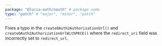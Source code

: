 ```yaml
---
package: "@lucia-auth/oauth" # package name
type: "patch" # "major", "minor", "patch"
---
```


Fixes a typo in the `createOAuth2AuthorizationUrl()` and `createOAuth2AuthorizationUrlWithPKCE()` where the `redirect_uri` field was incorrectly set to `redirect_url`.